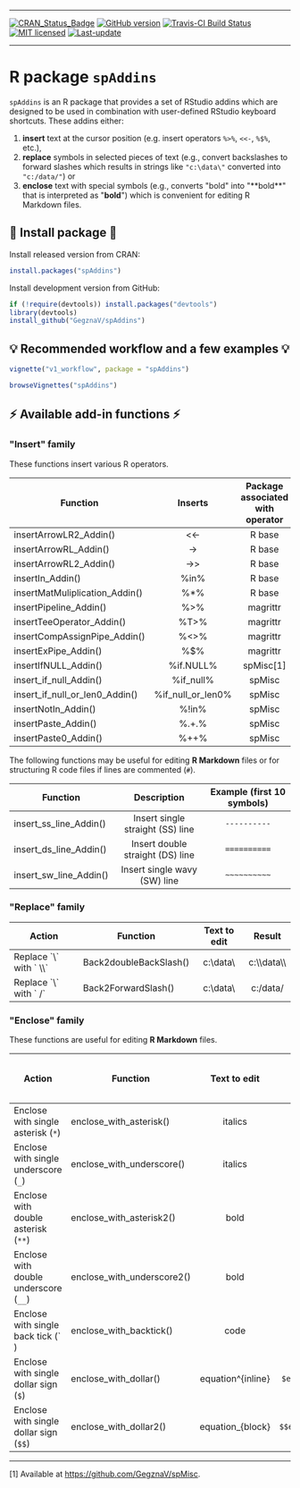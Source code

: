 
<!-- README.md is generated from README.Rmd. Please edit that file -->

------------------------------------------------------------------------

[![CRAN\_Status\_Badge](http://www.r-pkg.org/badges/version/spAddins)](https://cran.r-project.org/package=spAddins) [![GitHub version](https://img.shields.io/badge/GitHub-0.1.5-brightgreen.svg)](https://github.com/GegznaV/spAddins) [![Travis-CI Build Status](https://travis-ci.org/GegznaV/spAddins.png?branch=master)](https://travis-ci.org/GegznaV/spAddins) [![MIT licensed](https://img.shields.io/badge/license-MIT-blue.svg)](https://opensource.org/licenses/MIT) [![Last-update](https://img.shields.io/badge/Updated%20on-2016--07--12-yellowgreen.svg)](/commits/master)

------------------------------------------------------------------------

R package `spAddins`
====================

`spAddins` is an R package that provides a set of RStudio addins which are designed to be used in combination with user-defined RStudio keyboard shortcuts. These addins either:

1.  **insert** text at the cursor position (e.g. insert operators `%>%`, `<<-`, `%$%`, etc.),
2.  **replace** symbols in selected pieces of text (e.g., convert backslashes to forward slashes which results in strings like `"c:\data\"` converted into `"c:/data/"`) or
3.  **enclose** text with special symbols (e.g., converts "bold" into "\*\*bold\*\*" that is interpreted as "**bold**") which is convenient for editing R Markdown files.

:key: Install package :key:
---------------------------

Install released version from CRAN:

``` r
install.packages("spAddins")
```

Install development version from GitHub:

``` r
if (!require(devtools)) install.packages("devtools")
library(devtools)
install_github("GegznaV/spAddins")
```

:bulb: Recommended workflow and a few examples :bulb:
-----------------------------------------------------

``` r
vignette("v1_workflow", package = "spAddins")

browseVignettes("spAddins")
```

:zap: Available add-in functions :zap:
--------------------------------------

### "Insert" family

These functions insert various R operators.

| Function                            |        Inserts       | Package associated with operator |
|-------------------------------------|:--------------------:|:--------------------------------:|
| insertArrowLR2\_Addin()             |       &lt;&lt;-      |              R base              |
| insertArrowRL\_Addin()              |         -&gt;        |              R base              |
| insertArrowRL2\_Addin()             |       -&gt;&gt;      |              R base              |
| insertIn\_Addin()                   |         %in%         |              R base              |
| insertMatMuliplication\_Addin()     |         %\*%         |              R base              |
| insertPipeline\_Addin()             |        %&gt;%        |             magrittr             |
| insertTeeOperator\_Addin()          |        %T&gt;%       |             magrittr             |
| insertCompAssignPipe\_Addin()       |      %&lt;&gt;%      |             magrittr             |
| insertExPipe\_Addin()               |          %$%         |             magrittr             |
| insertIfNULL\_Addin()               |       %if.NULL%      |             spMisc[1]            |
| insert\_if\_null\_Addin()           |      %if\_null%      |              spMisc              |
| insert\_if\_null\_or\_len0\_Addin() | %if\_null\_or\_len0% |              spMisc              |
| insertNotIn\_Addin()                |         %!in%        |              spMisc              |
| insertPaste\_Addin()                |         %.+.%        |              spMisc              |
| insertPaste0\_Addin()               |         %++%         |              spMisc              |

The following functions may be useful for editing **R Markdown** files or for structuring R code files if lines are commented (`#`).

| Function                  |            Description           | Example (first 10 symbols) |
|---------------------------|:--------------------------------:|:--------------------------:|
| insert\_ss\_line\_Addin() | Insert single straight (SS) line |        `----------`        |
| insert\_ds\_line\_Addin() | Insert double straight (DS) line |        `==========`        |
| insert\_sw\_line\_Addin() |   Insert single wavy (SW) line   |        `~~~~~~~~~~`        |

### "Replace" family

| Action                        | Function               | Text to edit |     Result     |
|-------------------------------|------------------------|:------------:|:--------------:|
| Replace \`\\\` with \` \\\\\` | Back2doubleBackSlash() |  c:\\data\\  | c:\\\\data\\\\ |
| Replace \`\\\` with \` /\`    | Back2ForwardSlash()    |  c:\\data\\  |    c:/data/    |

### "Enclose" family

These functions are useful for editing **R Markdown** files.

<table>
<colgroup>
<col width="28%" />
<col width="21%" />
<col width="14%" />
<col width="20%" />
<col width="14%" />
</colgroup>
<thead>
<tr class="header">
<th>Action</th>
<th>Function</th>
<th align="center">Text to edit</th>
<th align="center">Result</th>
<th align="center">Interpreted in markdown as</th>
</tr>
</thead>
<tbody>
<tr class="odd">
<td>Enclose with single asterisk (<code>*</code>)</td>
<td>enclose_with_asterisk()</td>
<td align="center">italics</td>
<td align="center">*italics*</td>
<td align="center"><em>italics</em></td>
</tr>
<tr class="even">
<td>Enclose with single underscore (<code>_</code>)</td>
<td>enclose_with_underscore()</td>
<td align="center">italics</td>
<td align="center">_italics_</td>
<td align="center"><em>italics</em></td>
</tr>
<tr class="odd">
<td>Enclose with double asterisk (<code>**</code>)</td>
<td>enclose_with_asterisk2()</td>
<td align="center">bold</td>
<td align="center">**bold**</td>
<td align="center"><strong>bold</strong></td>
</tr>
<tr class="even">
<td>Enclose with double underscore (<code>__</code>)</td>
<td>enclose_with_underscore2()</td>
<td align="center">bold</td>
<td align="center">__bold__</td>
<td align="center"><strong>bold</strong></td>
</tr>
<tr class="odd">
<td>Enclose with single back tick (` )</td>
<td>enclose_with_backtick()</td>
<td align="center">code</td>
<td align="center">`code`</td>
<td align="center"><code>code</code></td>
</tr>
<tr class="even">
<td>Enclose with single dollar sign (<code>$</code>)</td>
<td>enclose_with_dollar()</td>
<td align="center">equation^{inline}</td>
<td align="center"><code>$equation^{inline}$</code></td>
<td align="center"><span class="math inline"><em>e</em><em>q</em><em>u</em><em>a</em><em>t</em><em>i</em><em>o</em><em>n</em><sup><em>i</em><em>n</em><em>l</em><em>i</em><em>n</em><em>e</em></sup></span></td>
</tr>
<tr class="odd">
<td>Enclose with single dollar sign (<code>$$</code>)</td>
<td>enclose_with_dollar2()</td>
<td align="center">equation_{block}</td>
<td align="center"><code>$$equation_{block}$$</code></td>
<td align="center"><span class="math inline"><em>e</em><em>q</em><em>u</em><em>a</em><em>t</em><em>i</em><em>o</em><em>n</em><sub><em>b</em><em>l</em><em>o</em><em>c</em><em>k</em></sub></span></td>
</tr>
</tbody>
</table>

------------------------------------------------------------------------

[1] Available at <https://github.com/GegznaV/spMisc>.
